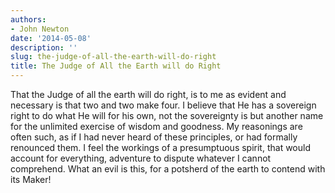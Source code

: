 ```yaml
---
authors:
- John Newton
date: '2014-05-08'
description: ''
slug: the-judge-of-all-the-earth-will-do-right
title: The Judge of All the Earth will do Right
---
```

That the Judge of all the earth will do right, is to me as evident and necessary is that two and two make four. I believe that He has a sovereign right to do what He will for his own, not the sovereignty is but another name for the unlimited exercise of wisdom and goodness. My reasonings are often such, as if I had never heard of these principles, or had formally renounced them. I feel the workings of a presumptuous spirit, that would account for everything, adventure to dispute whatever I cannot comprehend. What an evil is this, for a potsherd of the earth to contend with its Maker!



